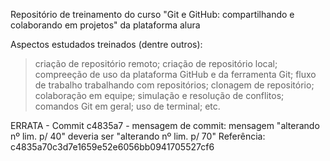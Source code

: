 Repositório de treinamento do curso "Git e GitHub: compartilhando e colaborando em projetos" da plataforma alura

Aspectos estudados treinados (dentre outros):
> criação de repositório remoto;
> criação de repositório local;
> compreeção de uso da plataforma GitHub e da ferramenta Git;
> fluxo de trabalho trabalhando com repositórios;
> clonagem de repositório;
> colaboração em equipe;
> simulação e resolução de conflitos;
> comandos Git em geral;
> uso de terminal;
> etc.


ERRATA - Commit c4835a7 - mensagem de commit: 
mensagem "alterando nº lim. p/ 40" deveria ser "alterando nº lim. p/ 70"
Referência: c4835a70c3d7e1659e52e6056bb0941705527cf6
